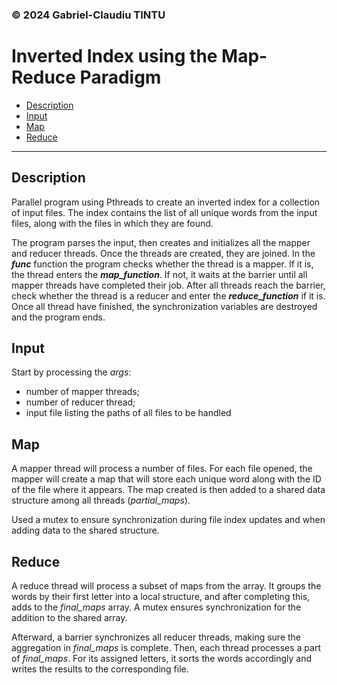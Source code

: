 ### © 2024 Gabriel-Claudiu TINTU

# Inverted Index using the Map-Reduce Paradigm

- [Description](#description)
- [Input](#input)
- [Map](#map)
- [Reduce](#Reduce)


---

## Description
Parallel program using Pthreads to create an inverted index for a collection of
input files. The index contains the list of all unique words from the input
files, along with the files in which they are found. 

The program parses the input, then creates and initializes all the mapper and
reducer threads. Once the threads are created, they are joined. In the
***func*** function the program checks whether the thread is a mapper. If it
is, the thread enters the ***map_function***. If not, it waits at the barrier
until all mapper threads have completed their job. After all threads reach the
barrier, check whether the thread is a reducer and enter
the ***reduce_function*** if it is. Once all thread have finished, the
synchronization variables are destroyed and the program ends.

## Input
Start by processing the *args*:

- number of mapper threads;
- number of reducer thread;
- input file listing the paths of all files to be handled

## Map
A mapper thread will process a number of files. For each file opened,
the mapper will create a map that will store each unique word along with the ID
of the file where it appears. The map created is then added to a shared
data structure among all threads (*partial_maps*).

Used a mutex to ensure synchronization during file index updates and when
adding data to the shared structure.

## Reduce
A reduce thread will process a subset of maps from the array. It groups the
words by their first letter into a local structure, and after completing this,
adds to the *final_maps* array. A mutex ensures synchronization for the
addition to the shared array.

Afterward, a barrier synchronizes all reducer threads, making sure the
aggregation in *final_maps* is complete. Then, each thread processes a part
of *final_maps*. For its assigned letters, it sorts the words accordingly and
writes the results to the corresponding file.
